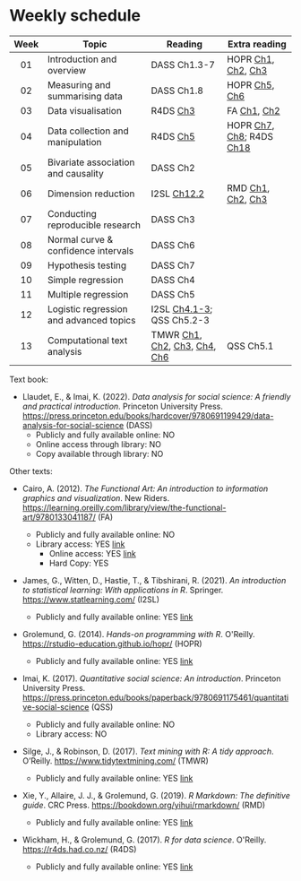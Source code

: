 # Weekly schedule

| Week |  Topic | Reading | Extra reading |
| :---: | --- | --- | --- |
|01 | Introduction and overview | DASS Ch1.3-7 | HOPR [Ch1](https://rstudio-education.github.io/hopr/project-1-weighted-dice.html), [Ch2](https://rstudio-education.github.io/hopr/basics.html), [Ch3](https://rstudio-education.github.io/hopr/packages.html) | 
|02 | Measuring and summarising data | DASS Ch1.8 | HOPR [Ch5](https://rstudio-education.github.io/hopr/r-objects.html), [Ch6](https://rstudio-education.github.io/hopr/r-notation.html) | 
|03 | Data visualisation | R4DS [Ch3](https://r4ds.had.co.nz/data-visualisation.html) | FA [Ch1](https://learning.oreilly.com/library/view/the-functional-art/9780133041187/ch01.html), [Ch2](https://learning.oreilly.com/library/view/the-functional-art/9780133041187/ch02.html) | 
|04 | Data collection and manipulation | R4DS [Ch5](https://r4ds.had.co.nz/transform.html) | HOPR [Ch7](https://rstudio-education.github.io/hopr/modify.html), [Ch8](https://rstudio-education.github.io/hopr/environments.html); R4DS [Ch18](https://r4ds.had.co.nz/pipes.html) | 
|05 | Bivariate association and causality | DASS Ch2 | | 
|06 | Dimension reduction | I2SL [Ch12.2](https://link.springer.com/chapter/10.1007/978-1-0716-1418-1_12) | RMD [Ch1](https://bookdown.org/yihui/rmarkdown/installation.html), [Ch2](https://bookdown.org/yihui/rmarkdown/basics.html), [Ch3](https://bookdown.org/yihui/rmarkdown/documents.html) | 
|07 | Conducting reproducible research | DASS Ch3 | | 
|08 | Normal curve & confidence intervals | DASS Ch6 | | 
|09 | Hypothesis testing | DASS Ch7 | | 
|10 | Simple regression | DASS Ch4 | |
|11 | Multiple regression | DASS Ch5 | | 
|12 | Logistic regression and advanced topics | I2SL [Ch4.1-3](https://link.springer.com/chapter/10.1007/978-1-0716-1418-1_4); QSS Ch5.2-3 |  
|13 | Computational text analysis | TMWR [Ch1](https://www.tidytextmining.com/tidytext.html), [Ch2](https://www.tidytextmining.com/sentiment.html), [Ch3](https://www.tidytextmining.com/tfidf.html), [Ch4](https://www.tidytextmining.com/ngrams.html), [Ch6](https://www.tidytextmining.com/topicmodeling.html) | QSS Ch5.1 |

Text book:

* Llaudet, E., & Imai, K. (2022). _Data analysis for social science: A friendly and practical introduction_. Princeton University Press. https://press.princeton.edu/books/hardcover/9780691199429/data-analysis-for-social-science (DASS)
  * Publicly and fully available online: NO
  * Online access through library: NO
  * Copy available through library: NO

Other texts: 

* Cairo, A. (2012). _The Functional Art: An introduction to information graphics and visualization_. New Riders. https://learning.oreilly.com/library/view/the-functional-art/9780133041187/ (FA)
  * Publicly and fully available online: NO
  * Library access: YES [link](https://sydney.primo.exlibrisgroup.com/permalink/61USYD_INST/1c0ug48/alma991031515966205106)
    * Online access: YES [link](https://learning.oreilly.com/library/view/the-functional-art/9780133041187/?ar=)
    * Hard Copy: YES

* James, G., Witten, D., Hastie, T., & Tibshirani, R. (2021). _An introduction to statistical learning: With applications in R_. Springer. https://www.statlearning.com/ (I2SL)
  * Publicly and fully available online: YES [link](https://link.springer.com/book/10.1007/978-1-0716-1418-1)

* Grolemund, G. (2014). _Hands-on programming with R_. O'Reilly. https://rstudio-education.github.io/hopr/ (HOPR)
  * Publicly and fully available online: YES [link](https://rstudio-education.github.io/hopr/)

* Imai, K. (2017). _Quantitative social science: An introduction_. Princeton University Press. https://press.princeton.edu/books/paperback/9780691175461/quantitative-social-science (QSS)
  * Publicly and fully available online: NO
  * Library access: NO

* Silge, J., & Robinson, D. (2017). _Text mining with R: A tidy approach_. O’Reilly. https://www.tidytextmining.com/ (TMWR)
  * Publicly and fully available online: YES [link](https://www.tidytextmining.com/)
  
* Xie, Y., Allaire, J. J., & Grolemund, G. (2019). _R Markdown: The definitive guide_. CRC Press. https://bookdown.org/yihui/rmarkdown/ (RMD)
  * Publicly and fully available online: YES [link](https://bookdown.org/yihui/rmarkdown/)

* Wickham, H., & Grolemund, G. (2017). _R for data science_. O'Reilly. https://r4ds.had.co.nz/ (R4DS)
  * Publicly and fully available online: YES [link](https://r4ds.had.co.nz/)


